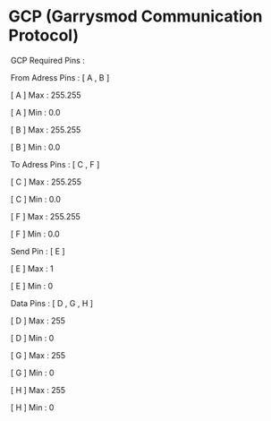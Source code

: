 # GCP (Garrysmod Communication Protocol)

​	GCP Required Pins :

​		From Adress Pins : [ A , B ]

​			[ A ]	Max : 255.255	

​			[ A ]	Min : 0.0

​			[ B ]	Max : 255.255	

​			[ B ]	Min : 0.0

​		To Adress Pins : [ C , F ]	

​			[ C ]	Max : 255.255	

​			[ C ]	Min : 0.0

​			[ F ]	Max : 255.255	

​			[ F ]	Min : 0.0

​		Send Pin : [ E ]	

​			[ E ]	Max : 1

​			[ E ]	Min : 0

​		Data Pins  : [ D , G , H ] 

​			[ D ]	Max : 255	

​			[ D ]	Min : 0

​			[ G ]	Max : 255

​			[ G ]	Min : 0	

​			[ H ]	Max : 255

​			[ H ]	Min : 0	

​	